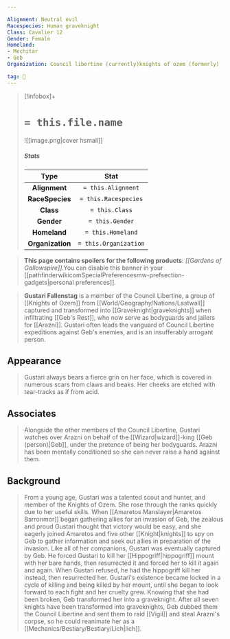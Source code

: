 ```yaml
---

Alignment: Neutral evil
Racespecies: Human graveknight
Class: Cavalier 12
Gender: Female
Homeland:
- Mechitar
- Geb
Organization: Council libertine (currently)knights of ozem (formerly)

tag: 👤️
---
```


> [!infobox]+
> #  `= this.file.name`
> ![[image.png|cover hsmall]]
> ##### Stats
> Type | Stat |
> :---: |:---:|
> **Alignment** | `= this.Alignment` |
> **RaceSpecies** | `= this.Racespecies` |
> **Class** | `= this.Class` |
> **Gender** | `= this.Gender` |
> **Homeland** | `= this.Homeland` |
> **Organization** | `= this.Organization` |



> **This page contains spoilers for the following products**: *[[Gardens of Gallowspire]]*.You can disable this banner in your [[pathfinderwikicomSpecialPreferencesmw-prefsection-gadgets|personal preferences]].


> **Gustari Fallenstag** is a member of the Council Libertine, a group of [[Knights of Ozem]] from [[World/Geography/Nations/Lastwall]] captured and transformed into [[Graveknight|graveknights]] when infiltrating [[Geb's Rest]], who now serve as bodyguards and jailers for [[Arazni]]. Gustari often leads the vanguard of Council Libertine expeditions against Geb's enemies, and is an insufferably arrogant person.



## Appearance

> Gustari always bears a fierce grin on her face, which is covered in numerous scars from claws and beaks. Her cheeks are etched with tear-tracks as if from acid.


## Associates

> Alongside the other members of the Council Libertine, Gustari watches over Arazni on behalf of the [[Wizard|wizard]]-king [[Geb (person)|Geb]], under the pretence of being her bodyguards. Arazni has been mentally conditioned so she can never raise a hand against them.


## Background

> From a young age, Gustari was a talented scout and hunter, and member of the Knights of Ozem. She rose through the ranks quickly due to her useful skills. When [[Amaretos Manslayer|Amaretos Barronmor]] began gathering allies for an invasion of Geb, the zealous and proud Gustari thought that victory would be easy, and she eagerly joined Amaretos and five other [[Knight|knights]] to spy on Geb to gather information and seek out allies in preparation of the invasion.
> Like all of her companions, Gustari was eventually captured by Geb. He forced Gustari to kill her [[Hippogriff|hippogriff]] mount with her bare hands, then resurrected it and forced her to kill it again and again. When Gustari refused, he had the hippogriff kill her instead, then resurrected her. Gustari's existence became locked in a cycle of killing and being killed by her mount, until she began to look forward to each fight and her cruelty grew. Knowing that she had been broken, Geb transformed her into a graveknight.
> After all seven knights have been transformed into graveknights, Geb dubbed them the Council Libertine and sent them to raid [[Vigil]] and steal Arazni's corpse, so he could reanimate her as a [[Mechanics/Bestiary/Bestiary/Lich|lich]].







